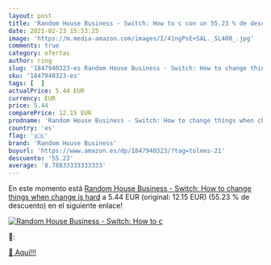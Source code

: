 ```yaml
---
layout: post
title: 'Random House Business - Switch: How to c con un 55.23 % de descuento'
date: 2021-02-23 15:53:25
image: 'https://m.media-amazon.com/images/I/41ngPsE+SAL._SL400_.jpg'
comments: true
category: ofertas
author: ring
slug: '1847940323-es Random House Business - Switch: How to change things when...'
sku: '1847940323-es'
tags: [  ]
actualPrice: 5.44 EUR
currency: EUR
price: 5.44
comparePrice: 12.15 EUR
prodname: 'Random House Business - Switch: How to change things when change is hard'
country: 'es'
flag: '🇪🇸'
brand: 'Random House Business'
buyurl: 'https://www.amazon.es/dp/1847940323/?tag=tolees-21'
descuento: '55.23'
average: '8.78833333333333'
---
```


En este momento está [Random House Business - Switch: How to change things when change is hard](https://www.amazon.es/dp/1847940323/?tag=tolees-21) a 5.44 EUR (original: 12.15 EUR) (55.23 %  de descuento) en el siguiente enlace!

[![Random House Business - Switch: How to c](https://m.media-amazon.com/images/I/41ngPsE+SAL._SL400_.jpg)](https://www.amazon.es/dp/1847940323/?tag=tolees-21)

🔎:


[🛒 Aquí!!!](https://www.amazon.es/dp/1847940323/?tag=tolees-21)
